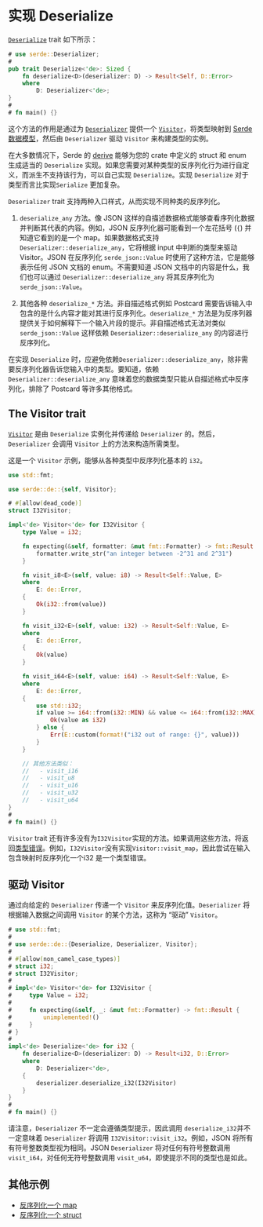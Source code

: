 # 实现 Deserialize

[`Deserialize`] trait 如下所示：

[`Deserialize`]: https://docs.rs/serde/1/serde/de/trait.Deserialize.html

```rust
# use serde::Deserializer;
#
pub trait Deserialize<'de>: Sized {
    fn deserialize<D>(deserializer: D) -> Result<Self, D::Error>
    where
        D: Deserializer<'de>;
}
#
# fn main() {}
```

这个方法的作用是通过为 [`Deserializer`] 提供一个 [`Visitor`]，将类型映射到 [Serde 数据模型]，然后由 `Deserializer` 驱动 `Visitor` 来构建类型的实例。

[Serde 数据模型]: data-model.md
[`Deserializer`]: https://docs.rs/serde/1/serde/trait.Deserializer.html
[`Visitor`]: https://docs.rs/serde/1/serde/de/trait.Visitor.html

在大多数情况下，Serde 的 [derive] 能够为您的 crate 中定义的 struct 和 enum 生成适当的 `Deserialize` 实现。如果您需要对某种类型的反序列化行为进行自定义，而派生不支持该行为，可以自己实现 `Deserialize`。实现 `Deserialize` 对于类型而言比实现`Serialize` 更加复杂。

[derive]: derive.md

`Deserializer` trait 支持两种入口样式，从而实现不同种类的反序列化。

1. `deserialize_any` 方法。像 JSON 这样的自描述数据格式能够查看序列化数据并判断其代表的内容。例如，JSON 反序列化器可能看到一个左花括号 (`{`) 并知道它看到的是一个 map。如果数据格式支持 `Deserializer::deserialize_any`，它将根据 input 中判断的类型来驱动 Visitor。JSON 在反序列化 `serde_json::Value` 时使用了这种方法，它是能够表示任何 JSON 文档的 enum。不需要知道 JSON 文档中的内容是什么，我们也可以通过 `Deserializer::deserialize_any` 将其反序列化为 `serde_json::Value`。

2. 其他各种 `deserialize_*` 方法。非自描述格式例如 Postcard 需要告诉输入中包含的是什么内容才能对其进行反序列化。`deserialize_*` 方法是为反序列器提供关于如何解释下一个输入片段的提示。非自描述格式无法对类似`serde_json::Value` 这样依赖 `Deserializer::deserialize_any` 的内容进行反序列化。

在实现 `Deserialize` 时，应避免依赖`Deserializer::deserialize_any`，除非需要反序列化器告诉您输入中的类型。要知道，依赖`Deserializer::deserialize_any` 意味着您的数据类型只能从自描述格式中反序列化，排除了 Postcard 等许多其他格式。

## The Visitor trait

[`Visitor`] 是由 `Deserialize` 实例化并传递给 `Deserializer` 的。然后，`Deserializer` 会调用 `Visitor` 上的方法来构造所需类型。

这是一个 `Visitor` 示例，能够从各种类型中反序列化基本的 `i32`。

```rust
use std::fmt;

use serde::de::{self, Visitor};

# #[allow(dead_code)]
struct I32Visitor;

impl<'de> Visitor<'de> for I32Visitor {
    type Value = i32;

    fn expecting(&self, formatter: &mut fmt::Formatter) -> fmt::Result {
        formatter.write_str("an integer between -2^31 and 2^31")
    }

    fn visit_i8<E>(self, value: i8) -> Result<Self::Value, E>
    where
        E: de::Error,
    {
        Ok(i32::from(value))
    }

    fn visit_i32<E>(self, value: i32) -> Result<Self::Value, E>
    where
        E: de::Error,
    {
        Ok(value)
    }

    fn visit_i64<E>(self, value: i64) -> Result<Self::Value, E>
    where
        E: de::Error,
    {
        use std::i32;
        if value >= i64::from(i32::MIN) && value <= i64::from(i32::MAX) {
            Ok(value as i32)
        } else {
            Err(E::custom(format!("i32 out of range: {}", value)))
        }
    }

    // 其他方法类似：
    //   - visit_i16
    //   - visit_u8
    //   - visit_u16
    //   - visit_u32
    //   - visit_u64
}
#
# fn main() {}
```

`Visitor` trait 还有许多没有为`I32Visitor`实现的方法。如果调用这些方法，将返回[类型错误]。例如，`I32Visitor`没有实现`Visitor::visit_map`，因此尝试在输入包含映射时反序列化一个i32 是一个类型错误。

[类型错误]: https://docs.rs/serde/1/serde/de/trait.Error.html#method.invalid_type

## 驱动 Visitor

通过向给定的 `Deserializer` 传递一个 `Visitor` 来反序列化值。`Deserializer` 将根据输入数据之间调用 `Visitor` 的某个方法，这称为 “驱动” `Visitor`。

```rust
# use std::fmt;
#
# use serde::de::{Deserialize, Deserializer, Visitor};
#
# #[allow(non_camel_case_types)]
# struct i32;
# struct I32Visitor;
#
# impl<'de> Visitor<'de> for I32Visitor {
#     type Value = i32;
#
#     fn expecting(&self, _: &mut fmt::Formatter) -> fmt::Result {
#         unimplemented!()
#     }
# }
#
impl<'de> Deserialize<'de> for i32 {
    fn deserialize<D>(deserializer: D) -> Result<i32, D::Error>
    where
        D: Deserializer<'de>,
    {
        deserializer.deserialize_i32(I32Visitor)
    }
}
#
# fn main() {}
```

请注意，`Deserializer` 不一定会遵循类型提示，因此调用 `deserialize_i32`并不一定意味着 `Deserializer` 将调用 `I32Visitor::visit_i32`。例如，JSON 将所有有符号整数类型视为相同。JSON `Deserializer` 将对任何有符号整数调用 `visit_i64`，对任何无符号整数调用 `visit_u64`，即使提示不同的类型也是如此。

## 其他示例

- [反序列化一个 map](deserialize-map.md)
- [反序列化一个 struct](deserialize-struct.md)